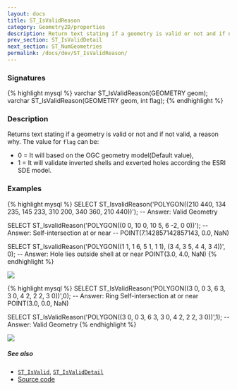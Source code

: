 ```yaml
---
layout: docs
title: ST_IsValidReason
category: Geometry2D/properties
description: Return text stating if a geometry is valid or not and if not valid, a reason why
prev_section: ST_IsValidDetail
next_section: ST_NumGeometries
permalink: /docs/dev/ST_IsValidReason/
---
```


### Signatures

{% highlight mysql %}
varchar ST_IsValidReason(GEOMETRY geom);
varchar ST_IsValidReason(GEOMETRY geom, int flag);
{% endhighlight %}

### Description
Returns text stating if a geometry is valid or not and if not valid, a reason why. 
The value for `flag` can be:
* 0 = It will based on the OGC geometry model(Default value),
* 1 = It will validate inverted shells and exverted holes according the ESRI SDE model. 

### Examples

{% highlight mysql %}
SELECT ST_IsvalidReason('POLYGON((210 440, 134 235, 145 233, 
                                  310 200, 340 360, 210 440))');
-- Answer: Valid Geometry

SELECT ST_IsvalidReason('POLYGON((0 0, 10 0, 10 5, 6 -2, 0 0))');
-- Answer: Self-intersection at or near 
--     POINT(7.142857142857143, 0.0, NaN)

SELECT ST_IsvalidReason('POLYGON((1 1, 1 6, 5 1, 1 1), 
                                 (3 4, 3 5, 4 4, 3 4))', 0);
-- Answer: Hole lies outside shell at or near POINT(3.0, 4.0, NaN)
{% endhighlight %}

<img class="displayed" src="../ST_IsValidReason_1.png"/>

{% highlight mysql %}
SELECT ST_IsValidReason('POLYGON((3 0, 0 3, 6 3, 3 0, 4 2, 2 2,
                                  3 0))',0);
-- Answer: Ring Self-intersection at or near POINT(3.0, 0.0, NaN)

SELECT ST_IsValidReason('POLYGON((3 0, 0 3, 6 3, 3 0, 4 2, 2 2,
                                  3 0))',1);
-- Answer: Valid Geometry
{% endhighlight %}

<img class="displayed" src="../ST_IsValidReason_2.png"/>

##### See also

* [`ST_IsValid`](../ST_IsValid), [`ST_IsValidDetail`](../ST_IsValidDetail)
* <a href="https://github.com/irstv/H2GIS/blob/847a47a2bd304a556434b89c2d31ab3ba547bcd0/h2spatial-ext/src/main/java/org/h2gis/h2spatialext/function/spatial/properties/ST_IsValidReason.java" target="_blank">Source code</a>

